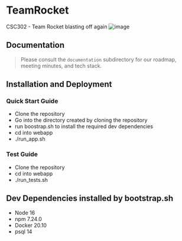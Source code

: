 # TeamRocket
CSC302  - Team Rocket blasting off again
![image](https://user-images.githubusercontent.com/40362692/135701979-579eb7e4-42a8-437e-b537-37a8623d9a5f.png)

## Documentation
> Please consult the `documentation` subdirectory for our roadmap, meeting minutes, and tech stack.

## Installation and Deployment
### Quick Start Guide
- Clone the repository
- Go into the directory created by cloning the repository
- run boostrap.sh to install the required dev dependencies
- cd into webapp
- ./run_app.sh
### Test Guide 
- Clone the repository
- cd into webapp
- ./run_tests.sh

## Dev Dependencies installed by bootstrap.sh
* Node 16
* npm 7.24.0
* Docker 20.10
* psql 14
